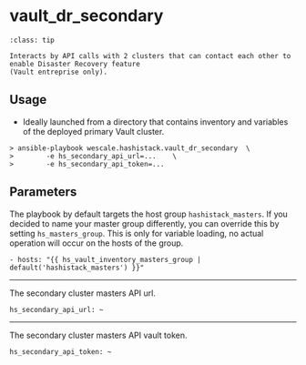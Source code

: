 # vault_dr_secondary
        
```{admonition} Goal
:class: tip

Interacts by API calls with 2 clusters that can contact each other to enable Disaster Recovery feature 
(Vault entreprise only).
```

## Usage

* Ideally launched from a directory that contains inventory and variables of the deployed primary Vault cluster.

```{code-block}
> ansible-playbook wescale.hashistack.vault_dr_secondary  \
>        -e hs_secondary_api_url=...    \
>        -e hs_secondary_api_token=...
```

## Parameters

The playbook by default targets the host group `hashistack_masters`. If you
decided to name your master group differently, you can override this by setting
`hs_masters_group`. This is only for variable loading, no actual operation will occur
on the hosts of the group.
```{code-block}
- hosts: "{{ hs_vault_inventory_masters_group | default('hashistack_masters') }}"
```
----

The secondary cluster masters API url.
```{code-block}
hs_secondary_api_url: ~
```
----

The secondary cluster masters API vault token.
```{code-block}
hs_secondary_api_token: ~
```
